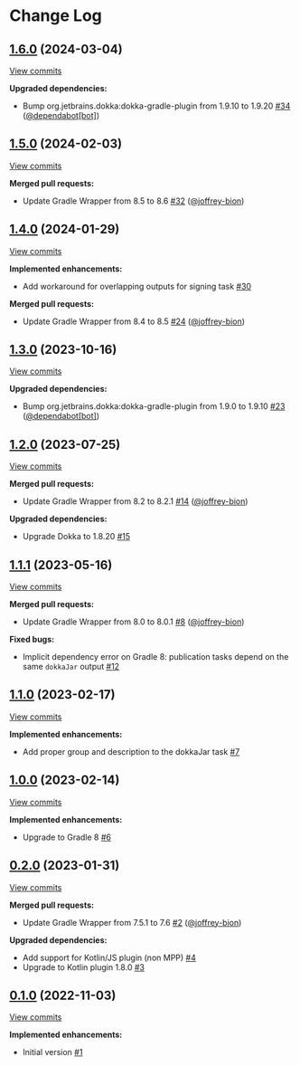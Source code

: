 # Change Log

## [1.6.0](https://github.com/joffrey-bion/gradle-kotlin-publish-plugin/tree/1.6.0) (2024-03-04)
[View commits](https://github.com/joffrey-bion/gradle-kotlin-publish-plugin/compare/1.5.0...1.6.0)

**Upgraded dependencies:**

- Bump org.jetbrains.dokka:dokka\-gradle\-plugin from 1.9.10 to 1.9.20 [\#34](https://github.com/joffrey-bion/gradle-kotlin-publish-plugin/pull/34) ([@dependabot[bot]](https://github.com/apps/dependabot))

## [1.5.0](https://github.com/joffrey-bion/gradle-kotlin-publish-plugin/tree/1.5.0) (2024-02-03)
[View commits](https://github.com/joffrey-bion/gradle-kotlin-publish-plugin/compare/1.4.0...1.5.0)

**Merged pull requests:**

- Update Gradle Wrapper from 8.5 to 8.6 [\#32](https://github.com/joffrey-bion/gradle-kotlin-publish-plugin/pull/32) ([@joffrey-bion](https://github.com/joffrey-bion))

## [1.4.0](https://github.com/joffrey-bion/gradle-kotlin-publish-plugin/tree/1.4.0) (2024-01-29)
[View commits](https://github.com/joffrey-bion/gradle-kotlin-publish-plugin/compare/1.3.0...1.4.0)

**Implemented enhancements:**

- Add workaround for overlapping outputs for signing task [\#30](https://github.com/joffrey-bion/gradle-kotlin-publish-plugin/issues/30)

**Merged pull requests:**

- Update Gradle Wrapper from 8.4 to 8.5 [\#24](https://github.com/joffrey-bion/gradle-kotlin-publish-plugin/pull/24) ([@joffrey-bion](https://github.com/joffrey-bion))

## [1.3.0](https://github.com/joffrey-bion/gradle-kotlin-publish-plugin/tree/1.3.0) (2023-10-16)
[View commits](https://github.com/joffrey-bion/gradle-kotlin-publish-plugin/compare/1.2.0...1.3.0)

**Upgraded dependencies:**

- Bump org.jetbrains.dokka:dokka\-gradle\-plugin from 1.9.0 to 1.9.10 [\#23](https://github.com/joffrey-bion/gradle-kotlin-publish-plugin/pull/23) ([@dependabot[bot]](https://github.com/apps/dependabot))

## [1.2.0](https://github.com/joffrey-bion/gradle-kotlin-publish-plugin/tree/1.2.0) (2023-07-25)
[View commits](https://github.com/joffrey-bion/gradle-kotlin-publish-plugin/compare/1.1.1...1.2.0)

**Merged pull requests:**

- Update Gradle Wrapper from 8.2 to 8.2.1 [\#14](https://github.com/joffrey-bion/gradle-kotlin-publish-plugin/pull/14) ([@joffrey-bion](https://github.com/joffrey-bion))

**Upgraded dependencies:**

- Upgrade Dokka to 1.8.20 [\#15](https://github.com/joffrey-bion/gradle-kotlin-publish-plugin/issues/15)

## [1.1.1](https://github.com/joffrey-bion/gradle-kotlin-publish-plugin/tree/1.1.1) (2023-05-16)
[View commits](https://github.com/joffrey-bion/gradle-kotlin-publish-plugin/compare/1.1.0...1.1.1)

**Merged pull requests:**

- Update Gradle Wrapper from 8.0 to 8.0.1 [\#8](https://github.com/joffrey-bion/gradle-kotlin-publish-plugin/pull/8) ([@joffrey-bion](https://github.com/joffrey-bion))

**Fixed bugs:**

- Implicit dependency error on Gradle 8: publication tasks depend on the same `dokkaJar` output [\#12](https://github.com/joffrey-bion/gradle-kotlin-publish-plugin/issues/12)

## [1.1.0](https://github.com/joffrey-bion/gradle-kotlin-publish-plugin/tree/1.1.0) (2023-02-17)
[View commits](https://github.com/joffrey-bion/gradle-kotlin-publish-plugin/compare/1.0.0...1.1.0)

**Implemented enhancements:**

- Add proper group and description to the dokkaJar task [\#7](https://github.com/joffrey-bion/gradle-kotlin-publish-plugin/issues/7)

## [1.0.0](https://github.com/joffrey-bion/gradle-kotlin-publish-plugin/tree/1.0.0) (2023-02-14)
[View commits](https://github.com/joffrey-bion/gradle-kotlin-publish-plugin/compare/0.2.0...1.0.0)

**Implemented enhancements:**

- Upgrade to Gradle 8 [\#6](https://github.com/joffrey-bion/gradle-kotlin-publish-plugin/issues/6)

## [0.2.0](https://github.com/joffrey-bion/gradle-kotlin-publish-plugin/tree/0.2.0) (2023-01-31)
[View commits](https://github.com/joffrey-bion/gradle-kotlin-publish-plugin/compare/0.1.0...0.2.0)

**Merged pull requests:**

- Update Gradle Wrapper from 7.5.1 to 7.6 [\#2](https://github.com/joffrey-bion/gradle-kotlin-publish-plugin/pull/2) ([@joffrey-bion](https://github.com/joffrey-bion))

**Upgraded dependencies:**

- Add support for Kotlin/JS plugin \(non MPP\) [\#4](https://github.com/joffrey-bion/gradle-kotlin-publish-plugin/issues/4)
- Upgrade to Kotlin plugin 1.8.0 [\#3](https://github.com/joffrey-bion/gradle-kotlin-publish-plugin/issues/3)

## [0.1.0](https://github.com/joffrey-bion/gradle-kotlin-publish-plugin/tree/0.1.0) (2022-11-03)
[View commits](https://github.com/joffrey-bion/gradle-kotlin-publish-plugin/compare/24dae0e59b22c09c6ff9acaea6ecb28910a9f660...0.1.0)

**Implemented enhancements:**

- Initial version [\#1](https://github.com/joffrey-bion/gradle-kotlin-publish-plugin/issues/1)
